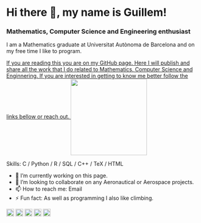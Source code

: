 # Hi there 👋, my name is Guillem!
### Mathematics, Computer Science and Engineering enthusiast
I am a Mathematics graduate at Universitat Autònoma de Barcelona and on my free time I like to program.

<a href=https://github.com/Tutusaus>
  If you are reading this you are on my GitHub page. Here I will publish and share all the work that I do related to Mathematics, Computer Science and Enginnering. If you are interested in getting to know me better follow the links bellow or reach out.
  <img align="center" height="200em" src="https://github-readme-stats.vercel.app/api/top-langs/?username=Tutusaus&size_weight=0.4&count_weight=0.6&custom_title=Most%20used%20languages&theme=vue-dark&layout=compact&langs_count=12&cache_seconds=1800&hide=jupyter%20notebook" />
</a>

Skills: C / Python / R / SQL / C++ / TeX / HTML

- 🔭 I’m currently working on this page. 
- 👯 I’m looking to collaborate on any Aeronautical or Aerospace projects. 
- 📫 How to reach me: Email 
- ⚡ Fun fact: As well as programming I also like climbing. 


[<img src='https://cdn.jsdelivr.net/npm/simple-icons@3.0.1/icons/github.svg' alt='github' height='20'>](https://github.com/Tutusaus)  [<img src='https://cdn.jsdelivr.net/npm/simple-icons@3.0.1/icons/linkedin.svg' alt='linkedin' height='20'>](https://www.linkedin.com/in/guillemtutusausalcaraz/)  [<img src='https://cdn.jsdelivr.net/npm/simple-icons@3.0.1/icons/stackoverflow.svg' alt='stackoverflow' height='20'>](https://stackoverflow.com/users/13435640/tutusaus)  [<img src='https://cdn.jsdelivr.net/npm/simple-icons@3.0.1/icons/icloud.svg' alt='website' height='20'>](https://guillemtutusausalcaraz.weebly.com/)  [<img src='https://cdn.jsdelivr.net/npm/simple-icons@3.0.1/icons/stackexchange.svg' alt='stackexchange' height='20'>](https://math.stackexchange.com/users/758761/tutusaus)  

